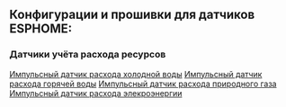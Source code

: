 ## Конфигурации и прошивки для датчиков ESPHOME:
### Датчики учёта расхода ресурсов
[Импульсный датчик расхода холодной воды](https://github.com/m47ru/esphome-sensors/tree/main/consumption/cold-water-impulse-meter)
[Импульсный датчик расхода горячей воды](https://github.com/m47ru/esphome-sensors/tree/main/consumption/hot-water-impulse-meter)
[Импульсный датчик расхода природного газа](https://github.com/m47ru/esphome-sensors/tree/main/consumption/gas-impulse-meter)
[Импульсный датчик расхода элекроэнергии](https://github.com/m47ru/esphome-sensors/tree/main/consumption/electricity-impulse-meter)

